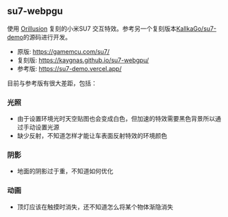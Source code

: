 ## su7-webpgu

使用 [Orillusion](https://www.orillusion.com/) 复刻的小米SU7 交互特效。参考另一个复刻版本[KallkaGo/su7-demo](https://github.com/KallkaGo/su7-demo)的源码进行开发。

- 原版: https://gamemcu.com/su7/
- 复刻版: https://kaygnas.github.io/su7-webgpu/
- 参考版: https://su7-demo.vercel.app/

目前与参考版有很大差距，包括：

### 光照

- 由于设置环境光时天空贴图也会变成白色，但加速的特效需要黑色背景所以通过手动设置光源
- 缺少反射，不知道怎样才能让车表面反射特效的环境颜色

### 阴影

- 地面的阴影过于重，不知道如何优化

### 动画

- 顶灯应该在触摸时消失，还不知道怎么将某个物体渐隐消失
